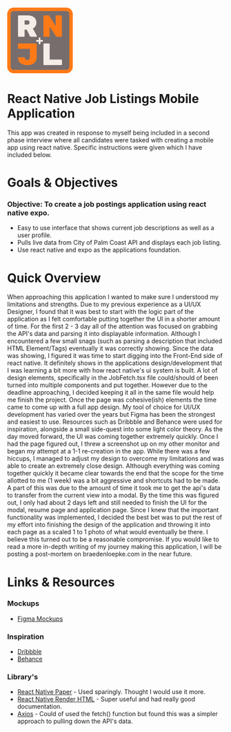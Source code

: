 ![Logo](logo.png)

# React Native Job Listings Mobile Application

This app was created in response to myself being included in a second phase interview where all candidates were tasked with creating a mobile app using react native. Specific instructions were given which I have included below.

# Goals & Objectives

### Objective: To create a job postings application using react native expo.

- Easy to use interface that shows current job descriptions as well as a user profile.
- Pulls live data from City of Palm Coast API and displays each job listing.
- Use react native and expo as the applications foundation. 

# Quick Overview
When approaching this application I wanted to make sure I understood my limitations and strengths. Due to my previous experience as a UI/UX Designer, I found that it was best to start with the logic part of the application as I felt comfortable putting together the UI in a shorter amount of time. For the first 2 - 3 day all of the attention was focused on grabbing the API's data and parsing it into displayable information. Although I encountered a few small snags (such as parsing a description that included HTML Element/Tags) eventually it was correctly showing. Since the data was showing, I figured it was time to start digging into the Front-End side of react native. It definitely shows in the applications design/development that I was learning a bit more with how react native's ui system is built. A lot of design elements, specifically in the JobFetch.tsx file could/should of been turned into multiple components and put together. However due to the deadline approaching, I decided keeping it all in the same file would help me finish the project. Once the page was cohesive(ish) elements the time came to come up with a full app design. My tool of choice for UI/UX development has varied over the years but Figma has been the strongest and easiest to use. Resources such as Dribbble and Behance were used for inspiration, alongside a small side-quest into some light color theory. As the day moved forward, the UI was coming together extremely quickly. Once I had the page figured out, I threw a screenshot up on my other monitor and began my attempt at a 1-1 re-creation in the app. While there was a few hiccups, I managed to adjust my design to overcome my limitations and was able to create an extremely close design. Although everything was coming together quickly it became clear towards the end that the scope for the time allotted to me (1 week) was a bit aggressive and shortcuts had to be made. A part of this was due to the amount of time it took me to get the api's data to transfer from the current view into a modal. By the time this was figured out, I only had about 2 days left and still needed to finish the UI for the modal, resume page and application page. Since I knew that the important functionality was implemented, I decided the best bet was to put the rest of my effort into finishing the design of the application and throwing it into each page as a scaled 1 to 1 photo of what would eventually be there. I believe this turned out to be a reasonable compromise. If you would like to read a more in-depth writing of my journey making this application, I will be posting a post-mortem on braedenloepke.com in the near future.

# Links & Resources
### Mockups
- [Figma Mockups](https://www.figma.com/design/xraYyhkX6u2FdimDsgdhvj/Untitled?node-id=0-1&t=xwcDgGPAClkkCWpk)

### Inspiration
- [Dribbble](https://dribbble.com/)
- [Behance](https://www.behance.net/#)

### Library's 
- [React Native Paper](https://reactnativepaper.com/) - Used sparingly. Thought I would use it more.
- [React Native Render HTML](https://meliorence.github.io/react-native-render-html/) - Super useful and had really good documentation.
- [Axios](https://github.com/qiangmao/axios#readme) - Could of used the fetch() function but found this was a simpler approach to pulling down the API's data.
